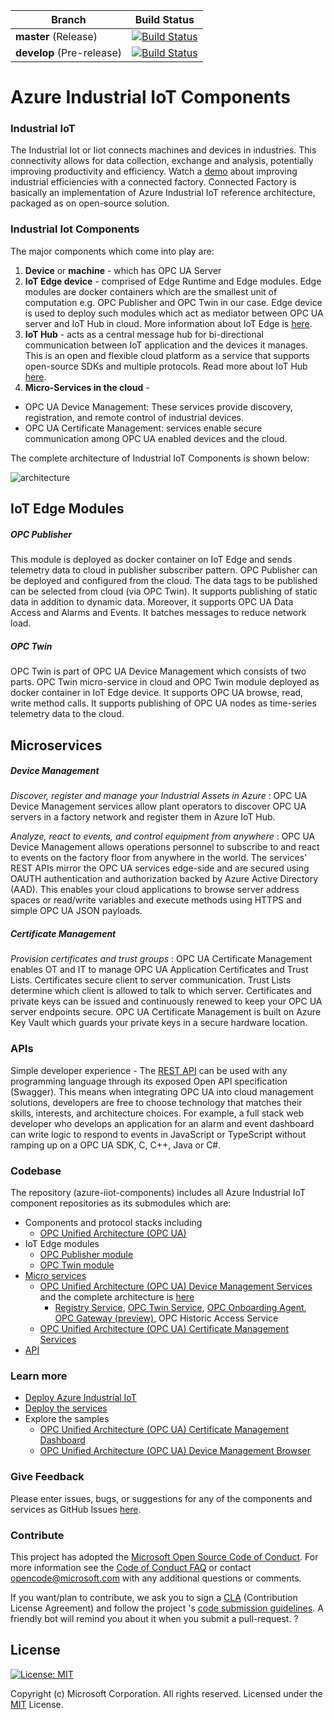 | Branch                    | Build Status                                                 |
| ------------------------- | ------------------------------------------------------------ |
| **master** (Release)      | [![Build Status](https://msazure.visualstudio.com/One/_apis/build/status/Custom/Azure_IOT/Industrial/Components/ci-azure-iiot-components?branchName=master)](https://msazure.visualstudio.com/One/_build/latest?definitionId=33971&branchName=master) |
| **develop** (Pre-release) | [![Build Status](https://msazure.visualstudio.com/One/_apis/build/status/Custom/Azure_IOT/Industrial/Components/ci-azure-iiot-components?branchName=develop)](https://msazure.visualstudio.com/One/_build/latest?definitionId=33971&branchName=develop) |

# Azure Industrial IoT Components

### Industrial IoT
The Industrial Iot or Iiot connects machines and devices in industries. This connectivity allows for data collection, exchange and analysis, potentially  improving productivity and efficiency.
Watch a [demo](https://azure.microsoft.com/en-us/features/iot-accelerators/connected-factory/) about improving industrial efficiencies with a connected factory. Connected Factory is basically an implementation of Azure Industrial IoT reference architecture, packaged as on open-source solution.

### Industrial Iot Components
The major components which come into play are:
1. **Device** or **machine** - which has OPC UA Server
2. **IoT Edge device** - comprised of Edge Runtime and Edge modules. Edge modules are docker containers which are the smallest unit of computation e.g. OPC Publisher and OPC Twin in our case. Edge device is used to deploy such modules which act as mediator between OPC UA server and IoT Hub in cloud. More information about IoT Edge is [here](https://docs.microsoft.com/en-us/azure/iot-edge/about-iot-edge).
3. **IoT Hub** - acts as a central message hub for bi-directional communication between IoT application and the devices it manages. This is an open and flexible cloud platform as a service that supports open-source SDKs and multiple protocols. Read more about IoT Hub [here](https://azure.microsoft.com/en-us/services/iot-hub/).
4. **Micro-Services in the cloud** - 
* OPC UA Device Management: These services provide discovery, registration, and remote control of industrial devices. 
* OPC UA Certificate Management: services enable secure communication among OPC UA enabled devices and the cloud.  

The complete architecture of Industrial IoT Components is shown below:

![architecture](C:\Users\movarshn\Desktop\architecture.PNG)



## IoT Edge Modules

##### OPC Publisher

This module is deployed as docker container on IoT Edge and sends telemetry data to cloud in publisher subscriber pattern. OPC Publisher can be deployed and configured from the cloud. The data tags to be published can be selected from cloud (via OPC Twin). It supports publishing of static data in addition to dynamic data. Moreover, it supports OPC UA Data Access and Alarms and Events. It batches messages to reduce network load. 

##### OPC Twin
OPC Twin is part of OPC UA Device Management which consists of two parts. OPC Twin micro-service in cloud and OPC Twin module deployed as docker container in IoT Edge device. It supports OPC UA browse, read, write method calls. It supports publishing of OPC UA nodes as time-series telemetry data to the cloud. 

## Microservices

#####  Device Management

*Discover, register and manage your Industrial Assets in Azure* : OPC UA Device Management services allow plant operators to discover OPC UA servers in a factory network and register them in Azure IoT Hub.  

*Analyze, react to events, and control equipment from anywhere* : OPC UA Device Management allows operations personnel to subscribe to and react to events on the factory floor from anywhere in the world.  The services' REST APIs mirror the OPC UA services edge-side and are secured using OAUTH authentication and authorization backed by Azure Active Directory (AAD).  This enables your cloud applications to browse server address spaces or read/write variables and execute methods using HTTPS and simple OPC UA JSON payloads.  

#####  Certificate Management

*Provision certificates and trust groups* : OPC UA Certificate Management enables OT and IT to manage OPC UA Application Certificates and Trust Lists.  Certificates secure client to server communication. Trust Lists determine which client is allowed to talk to which server.  Certificates and private keys can be issued and continuously renewed to keep your OPC UA server endpoints secure.  OPC UA Certificate Management  is built on Azure Key Vault which guards your private keys in a secure hardware location.

### APIs

Simple developer experience - The [REST API](docs/api/readme.md) can be used with any programming language through its exposed Open API specification (Swagger). This means when integrating OPC UA into cloud management solutions, developers are free to choose technology that matches their skills, interests, and architecture choices.  For example, a full stack web developer who develops an application for an alarm and event dashboard can write logic to respond to events in JavaScript or TypeScript without ramping up on a OPC UA SDK, C, C++, Java or C#.




### Codebase
The repository (azure-iiot-components) includes all Azure Industrial IoT component repositories as its submodules which are:

- Components and protocol stacks including 
  - [OPC Unified Architecture (OPC UA)](https://github.com/Azure/azure-iiot-opc-ua)
- IoT Edge modules
  - [OPC Publisher module](https://github.com/Azure/iot-edge-opc-publisher)
  - [OPC Twin module](https://github.com/Azure/azure-iiot-opc-twin-module)
- [Micro services](https://github.com/Azure/azure-iiot-services)
  - [OPC Unified Architecture (OPC UA) Device Management Services](docs/twin/readme.md)  and the complete architecture is [here](https://github.com/Azure/azure-iiot-components/blob/develop/docs/twin/architecture.md) 
      - [Registry Service](docs/twin/registry.md), [OPC Twin Service](docs/twin/twin.md), [OPC Onboarding Agent](docs/twin/onboarding.md), [OPC Gateway (preview)](docs/twin/gateway.md), OPC Historic Access Service
  - [OPC Unified Architecture (OPC UA) Certificate Management Services](https://github.com/Azure/azure-iiot-opc-vault-service) 
- [API](docs/api/readme.md)



### Learn more 

* [Deploy Azure Industrial IoT](docs/readme.md)
* [Deploy the services](docs/howto-deploy-services.md)
* Explore the samples
  * [OPC Unified Architecture (OPC UA) Certificate Management Dashboard](https://github.com/Azure/azure-iiot-opc-vault-service/tree/master/app)
  * [OPC Unified Architecture (OPC UA) Device Management Browser](https://github.com/Azure/azure-iiot-opc-twin-webui)

### Give Feedback

Please enter issues, bugs, or suggestions for any of the components and services as GitHub Issues [here](https://github.com/Azure/azure-iiot-components/issues).

### Contribute

This project has adopted the [Microsoft Open Source Code of Conduct](https://opensource.microsoft.com/codeofconduct).  For more information see the [Code of Conduct FAQ](https://opensource.microsoft.com/codeofconduct/faq) or contact [opencode@microsoft.com](mailto:opencode@microsoft.com) with any additional questions or comments.

If you want/plan to contribute, we ask you to sign a [CLA](https://cla.microsoft.com/) (Contribution License Agreement) and follow the project 's [code submission guidelines](docs/contributing.md). A friendly bot will remind you about it when you submit a pull-request. ? 

## License

[![License: MIT](https://img.shields.io/badge/License-MIT-yellow.svg)](https://opensource.org/licenses/MIT)

Copyright (c) Microsoft Corporation. All rights reserved.
Licensed under the [MIT](LICENSE) License.  
